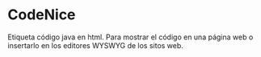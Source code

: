 # CodeNice
Etiqueta código java en html. Para mostrar el código en una página web o insertarlo en los editores WYSWYG de los sitos web.
